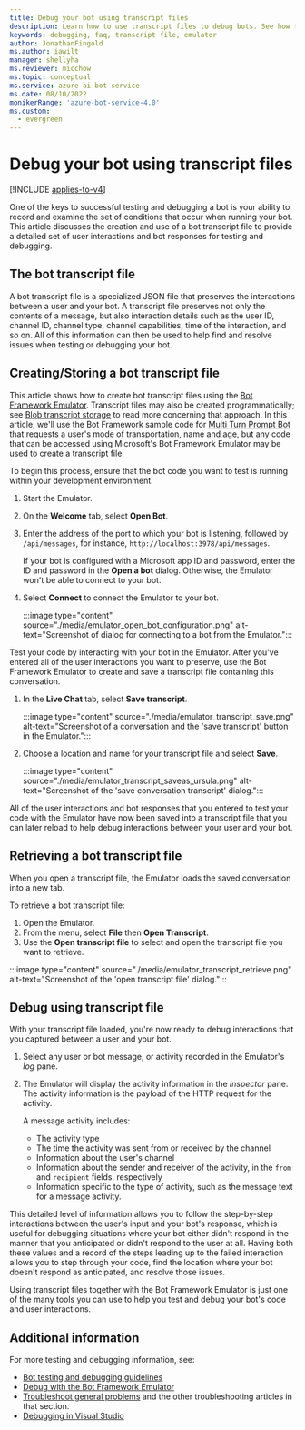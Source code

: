 ```yaml
---
title: Debug your bot using transcript files
description: Learn how to use transcript files to debug bots. See how to create and retrieve these files, which provide detailed sets of user interactions and bot responses.
keywords: debugging, faq, transcript file, emulator
author: JonathanFingold
ms.author: iawilt
manager: shellyha
ms.reviewer: micchow
ms.topic: conceptual
ms.service: azure-ai-bot-service
ms.date: 08/10/2022
monikerRange: 'azure-bot-service-4.0'
ms.custom:
  - evergreen
---
```


# Debug your bot using transcript files

[!INCLUDE [applies-to-v4](../includes/applies-to-v4-current.md)]

One of the keys to successful testing and debugging a bot is your ability to record and examine the set of conditions that occur when running your bot. This article discusses the creation and use of a bot transcript file to provide a detailed set of user interactions and bot responses for testing and debugging.

## The bot transcript file

A bot transcript file is a specialized JSON file that preserves the interactions between a user and your bot. A transcript file preserves not only the contents of a message, but also interaction details such as the user ID, channel ID, channel type, channel capabilities, time of the interaction, and so on. All of this information can then be used to help find and resolve issues when testing or debugging your bot.

## Creating/Storing a bot transcript file

This article shows how to create bot transcript files using the [Bot Framework Emulator](https://github.com/Microsoft/BotFramework-Emulator). Transcript files may also be created programmatically; see [Blob transcript storage](./bot-builder-howto-v4-storage.md#blob-transcript-storage) to read more concerning that approach. In this article, we'll use the Bot Framework sample code for [Multi Turn Prompt Bot](https://github.com/Microsoft/BotBuilder-Samples/tree/master/samples/csharp_dotnetcore/05.multi-turn-prompt) that requests a user's mode of transportation, name and age, but any code that can be accessed using Microsoft's Bot Framework Emulator may be used to create a transcript file.

To begin this process, ensure that the bot code you want to test is running within your development environment.

1. Start the Emulator.
1. On the **Welcome** tab, select **Open Bot**.
1. Enter the address of the port to which your bot is listening, followed by `/api/messages`, for instance, `http://localhost:3978/api/messages`.

    If your bot is configured with a Microsoft app ID and password, enter the ID and password in the **Open a bot** dialog. Otherwise, the Emulator won't be able to connect to your bot.

1. Select **Connect** to connect the Emulator to your bot.

    :::image type="content" source="./media/emulator_open_bot_configuration.png" alt-text="Screenshot of dialog for connecting to a bot from the Emulator.":::

Test your code by interacting with your bot in the Emulator. After you've entered all of the user interactions you want to preserve, use the Bot Framework Emulator to create and save a transcript file containing this conversation.

1. In the **Live Chat** tab, select **Save transcript**.

    :::image type="content" source="./media/emulator_transcript_save.png" alt-text="Screenshot of a conversation and the 'save transcript' button in the Emulator.":::

1. Choose a location and name for your transcript file and select **Save**.

    :::image type="content" source="./media/emulator_transcript_saveas_ursula.png" alt-text="Screenshot of the 'save conversation transcript' dialog.":::

All of the user interactions and bot responses that you entered to test your code with the Emulator have now been saved into a transcript file that you can later reload to help debug interactions between your user and your bot.

## Retrieving a bot transcript file

When you open a transcript file, the Emulator loads the saved conversation into a new tab.

To retrieve a bot transcript file:

1. Open the Emulator.
1. From the menu, select **File** then **Open Transcript**.
1. Use the **Open transcript file** to select and open the transcript file you want to retrieve.

:::image type="content" source="./media/emulator_transcript_retrieve.png" alt-text="Screenshot of the 'open transcript file' dialog.":::

## Debug using transcript file

With your transcript file loaded, you're now ready to debug interactions that you captured between a user and your bot.

1. Select any user or bot message, or activity recorded in the Emulator's _log_ pane.
1. The Emulator will display the activity information in the _inspector_ pane. The activity information is the payload of the HTTP request for the activity.

    A message activity includes:

   - The activity type
   - The time the activity was sent from or received by the channel
   - Information about the user's channel
   - Information about the sender and receiver of the activity, in the `from` and `recipient` fields, respectively
   - Information specific to the type of activity, such as the message text for a message activity.

This detailed level of information allows you to follow the step-by-step interactions between the user's input and your bot's response, which is useful for debugging situations where your bot either didn't respond in the manner that you anticipated or didn't respond to the user at all. Having both these values and a record of the steps leading up to the failed interaction allows you to step through your code, find the location where your bot doesn't respond as anticipated, and resolve those issues.

Using transcript files together with the Bot Framework Emulator is just one of the many tools you can use to help you test and debug your bot's code and user interactions.

## Additional information

For more testing and debugging information, see:

- [Bot testing and debugging guidelines](./bot-builder-testing-debugging.md)
- [Debug with the Bot Framework Emulator](../bot-service-debug-emulator.md)
- [Troubleshoot general problems](../bot-service-troubleshoot-bot-configuration.md) and the other troubleshooting articles in that section.
- [Debugging in Visual Studio](/visualstudio/debugger/index)
